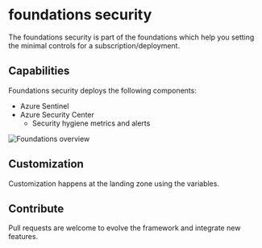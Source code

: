 # foundations security

The foundations security is part of the foundations which help you setting the minimal controls for a subscription/deployment.

## Capabilities

Foundations security deploys the following components:

- Azure Sentinel
- Azure Security Center
    - Security hygiene metrics and alerts

![Foundations  overview](../../../_pictures/caf_foundations/foundations_security.png)

## Customization

Customization happens at the landing zone using the variables.

## Contribute

Pull requests are welcome to evolve the framework and integrate new features.

